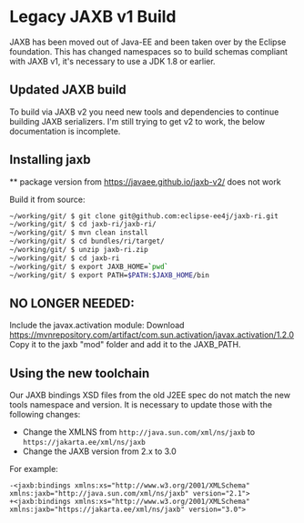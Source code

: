# Legacy JAXB v1 Build

JAXB has been moved out of Java-EE and been taken over by the Eclipse foundation.
This has changed namespaces so to build schemas compliant with JAXB v1, it's necessary 
to use a JDK 1.8 or earlier.

## Updated JAXB build

To build via JAXB v2 you need new tools and dependencies to continue building JAXB serializers.
I'm still trying to get v2 to work, the below documentation is incomplete.

## Installing jaxb
** package version from https://javaee.github.io/jaxb-v2/ does not work

Build it from source:
```bash
~/working/git/ $ git clone git@github.com:eclipse-ee4j/jaxb-ri.git
~/working/git/ $ cd jaxb-ri/jaxb-ri/
~/working/git/ $ mvn clean install
~/working/git/ $ cd bundles/ri/target/
~/working/git/ $ unzip jaxb-ri.zip
~/working/git/ $ cd jaxb-ri
~/working/git/ $ export JAXB_HOME=`pwd`
~/working/git/ $ export PATH=$PATH:$JAXB_HOME/bin
```

## NO LONGER NEEDED:
Include the javax.activation module:
Download https://mvnrepository.com/artifact/com.sun.activation/javax.activation/1.2.0
Copy it to the jaxb "mod" folder and add it to the JAXB_PATH.

## Using the new toolchain

Our JAXB bindings XSD files from the old J2EE spec do not match the new tools 
namespace and version. It is necessary to update those with the following changes:

* Change the XMLNS from `http://java.sun.com/xml/ns/jaxb` to `https://jakarta.ee/xml/ns/jaxb`
* Change the JAXB version from 2.x to 3.0

For example:

```git diff my-jaxb-bindings.xsd
-<jaxb:bindings xmlns:xs="http://www.w3.org/2001/XMLSchema" xmlns:jaxb="http://java.sun.com/xml/ns/jaxb" version="2.1">
+<jaxb:bindings xmlns:xs="http://www.w3.org/2001/XMLSchema" xmlns:jaxb="https://jakarta.ee/xml/ns/jaxb" version="3.0">
```
